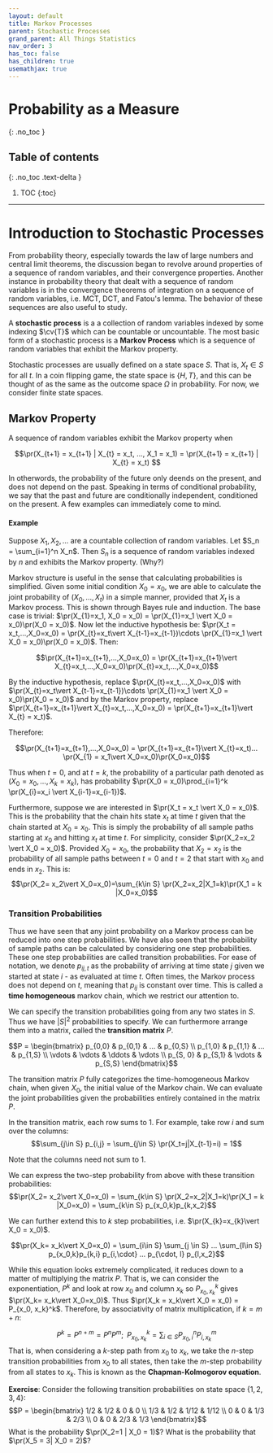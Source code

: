 ```yaml
---
layout: default
title: Markov Processes
parent: Stochastic Processes
grand_parent: All Things Statistics
nav_order: 3
has_toc: false
has_children: true
usemathjax: true
---
```


# Probability as a Measure
{: .no_toc }

## Table of contents
{: .no_toc .text-delta }

1. TOC
{:toc}

---

$\newcommand{\reals}{\mathbb{R}}$ $\newcommand{\nats}{\mathbb{N}}$ $\newcommand{\ind}{\mathbb{1}}$  $\newcommand{\pr}{\mathbb{P}}$ $\newcommand{\cv}[1]{\mathcal{#1}}$ $\newcommand{\nul}{\varnothing}$ $\newcommand{\eps}{\varepsilon}$ $\newcommand{\E}{\mathbb{E}}$ 

# Introduction to Stochastic Processes

From probability theory, especially towards the law of large numbers and central limit theorems, the discussion began to revolve around properties of a sequence of random variables, and their convergence properties. Another instance in probability theory that dealt with a sequence of random variables is in the convergence theorems of integration on a sequence of random variables, i.e. MCT, DCT, and Fatou's lemma. The behavior of these sequences are also useful to study.

A **stochastic process** is a a collection of random variables indexed by some indexing $\cv{T}$ which can be countable or uncountable. The most basic form of a stochastic process is a **Markov Process** which is a sequence of random variables that exhibit the Markov property. 

Stochastic processes are usually defined on a state space $S$. That is, $X_t \in S$ for all $t$. In a coin flipping game, the state space is $\{H,T\}$, and this can be thought of as the same as the outcome space $\Omega$ in probability. For now, we consider finite state spaces.

## Markov Property

A sequence of random variables exhibit the Markov property when

$$\pr(X_{t+1} = x_{t+1} | X_{t} = x_t, ..., X_1 = x_1) = \pr(X_{t+1} = x_{t+1} | X_{t} = x_t) $$

In otherwords, the probability of the future only deends on the present, and does not depend on the past. Speaking in terms of conditional probability, we say that the past and future are conditionally independent, conditioned on the present. A few examples can immediately come to mind.

#### Example

Suppose $X_1, X_2,...$ are a countable collection of random variables. Let $S_n = \sum_{i=1}^n X_n$. Then $S_n$ is a sequence of random variables indexed by $n$ and exhibits the Markov property. (Why?)

Markov structure is useful in the sense that calculating probabilities is simplified. Given some initial condition $X_0 = x_0$, we are able to calculate the joint probability of $(X_0,...,X_t)$ in a simple manner, provided that $X_t$ is a Markov process. This is shown through Bayes rule and induction. The base case is trivial: $\pr(X_{1}=x_1, X_0 = x_0) = \pr(X_{1}=x_1 \vert X_0 = x_0)\pr(X_0 = x_0)$. Now let the inductive hypothesis be: $\pr(X_t = x_t,...,X_0=x_0) = \pr(X_{t}=x_t\vert X_{t-1}=x_{t-1})\cdots \pr(X_{1}=x_1 \vert X_0 = x_0)\pr(X_0 = x_0)$. Then:

$$\pr(X_{t+1}=x_{t+1},...,X_0=x_0) = \pr(X_{t+1}=x_{t+1}\vert X_{t}=x_t,...,X_0=x_0)\pr(X_{t}=x_t,...,X_0=x_0)$$

By the inductive hypothesis, replace $\pr(X_{t}=x_t,...,X_0=x_0)$ with $\pr(X_{t}=x_t\vert X_{t-1}=x_{t-1})\cdots \pr(X_{1}=x_1 \vert X_0 = x_0)\pr(X_0 = x_0)$ and by the Markov property, replace $\pr(X_{t+1}=x_{t+1}\vert X_{t}=x_t,...,X_0=x_0) = \pr(X_{t+1}=x_{t+1}\vert X_{t} = x_t)$. 

Therefore:

$$\pr(X_{t+1}=x_{t+1},...,X_0=x_0) = \pr(X_{t+1}=x_{t+1}\vert X_{t}=x_t)... \pr(X_{1} = x_1\vert X_0=x_0)\pr(X_0=x_0)$$

Thus when $t=0$, and at $t=k$, the probability of a particular path denoted as $(X_0=x_0,...,X_k = x_k)$, has probability $\pr(X_0 = x_0)\prod_{i=1}^k \pr(X_{i}=x_i \vert X_{i-1}=x_{i-1})$.

Furthermore, suppose we are interested in $\pr(X_t = x_t \vert X_0 = x_0)$. This is the probability that the chain hits state $x_t$ at time $t$ given that the chain started at $X_0 = x_0$. This is simply the probability of all sample paths starting at $x_0$ and hitting $x_t$ at time $t$. For simplicity, consider $\pr(X_2=x_2 \vert X_0 = x_0)$. Provided $X_0 = x_0$, the probability that $X_2 = x_2$ is the probability of all sample paths between $t=0$ and $t=2$ that start with $x_0$ and ends in $x_2$. This is:
$$\pr(X_2= x_2\vert X_0=x_0)=\sum_{k\in S} \pr(X_2=x_2|X_1=k)\pr(X_1 = k |X_0=x_0)$$


### Transition Probabilities 

Thus we have seen that any joint probability on a Markov process can be reduced into one step probabilities. We have also seen that the probability of sample paths can be calculated by considering one step probabilities. These one step probabilities are called transition probabilities. For ease of notation, we denote $p_{ij,t}$ as the probability of arriving at time state $j$ given we started at state $i$ - as evaluated at time $t$. Often times, the Markov process does not depend on $t$, meaning that $p_{ij}$ is constant over time. This is called a **time homogeneous** markov chain, which we restrict our attention to. 

We can specify the transition probabilities going from any two states in $S$. Thus we have $\vert S \vert^2$ probabilities to specify. We can furthermore arrange them into a matrix, called the **transition matrix** $P$. 

$$P = \begin{bmatrix} p_{0,0} & p_{0,1} & ... & p_{0,S} \\
p_{1,0} & p_{1,1} & ... & p_{1,S}  \\
\vdots & \vdots & \ddots & \vdots \\
p_{S, 0} & p_{S,1} & \vdots & p_{S,S}
\end{bmatrix}$$

The transition matrix $P$ fully categorizes the time-homogeneous Markov chain, when given $X_0$, the initial value of the Markov chain. We can evaluate the joint probabilities given the probabilities entirely contained in the matrix $P$.  

In the transition matrix, each row sums to 1. For example, take row $i$ and sum over the columns:
$$\sum_{j\in S} p_{i,j} = \sum_{j\in S} \pr(X_t=j|X_{t-1}=i) = 1$$

Note that the columns need not sum to 1. 

We can express the two-step probability from above with these transition probabilities:
$$\pr(X_2= x_2\vert X_0=x_0) = \sum_{k\in S} \pr(X_2=x_2|X_1=k)\pr(X_1 = k |X_0=x_0) = \sum_{k\in S} p_{x_0,k}p_{k,x_2}$$

We can further extend this to $k$ step probabilities, i.e. $\pr(X_{k}=x_{k}\vert X_0 = x_0)$. 

$$\pr(X_k= x_k\vert X_0=x_0) = \sum_{i\in S} \sum_{j \in S} ... \sum_{l\in S} p_{x_0,k}p_{k,i} p_{i,\cdot} ... p_{\cdot, l} p_{l,x_2}$$

While this equation looks extremely complicated, it reduces down to a matter of multiplying the matrix $P$. That is, we can consider the exponentiation, $P^k$ and look at row $x_0$ and column $x_k$ so $P_{x_0, x_k}^k$ gives $\pr(X_k= x_k\vert X_0=x_0)$. Thus $\pr(X_k = x_k\vert X_0 = x_0) = P_{x_0, x_k}^k$. Therefore, by associativity of matrix multiplication, if $k=m+n$:

$$P^{k} = P^{n+m} = P^{n}P^{m};\;\; P^{k}_{x_0, x_k} = \sum_{i\in S} P^n_{x_0, i} P^m_{i,x_k}$$
That is, when considering a $k$-step path from $x_0$ to $x_k$, we take the $n$-step transition probabilities from $x_0$ to all states, then take the $m$-step probability from all states to $x_k$. This is known as the **Chapman-Kolmogorov equation**.

**Exercise**: Consider the following transition probabilities on state space $\{1,2,3,4\}$:
$$P = \begin{bmatrix} 1/2 & 1/2 & 0 & 0 \\
1/3 & 1/2 & 1/12 & 1/12 \\
0 & 0 & 1/3 & 2/3 \\
0 & 0 & 2/3 & 1/3
\end{bmatrix}$$
What is the probability $\pr(X_2=1 | X_0 = 1)$? What is the probability that $\pr(X_5 = 3| X_0 = 2)$?


